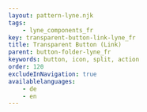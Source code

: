 ```yaml
---
layout: pattern-lyne.njk
tags: 
    - lyne_components_fr
key: transparent-button-link-lyne_fr
title: Transparent Button (Link)
parent: button-folder-lyne_fr
keywords: button, icon, split, action
order: 120
excludeInNavigation: true
availablelanguages: 
    - de
    - en
---
```

